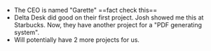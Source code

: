 - The CEO is named "Garette" ==fact check this==
- Delta Desk did good on their first project. Josh showed me this at Starbucks. Now, they have another project for a "PDF generating system". 
- Will potentially have 2 more projects for us.